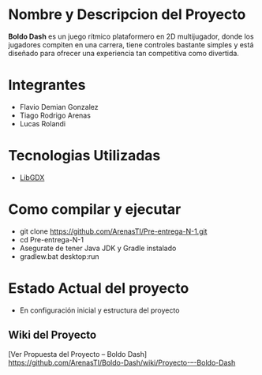 # Nombre y Descripcion del Proyecto

**Boldo Dash** es un juego rítmico plataformero en 2D multijugador, donde los jugadores compiten en una carrera, tiene controles bastante simples y está diseñado para ofrecer una experiencia tan competitiva como divertida.

# Integrantes 

- Flavio Demian Gonzalez
- Tiago Rodrigo Arenas
- Lucas Rolandi

# Tecnologias Utilizadas

- [LibGDX](https://libgdx.com/)

# Como compilar y ejecutar

- git clone https://github.com/ArenasTI/Pre-entrega-N-1.git
- cd Pre-entrega-N-1
- Asegurate de tener Java JDK y Gradle instalado
- gradlew.bat desktop:run

# Estado Actual del proyecto

- En configuración inicial y estructura del proyecto

## Wiki del Proyecto
[Ver Propuesta del Proyecto – Boldo Dash] https://github.com/ArenasTI/Boldo-Dash/wiki/Proyecto-–-Boldo-Dash
